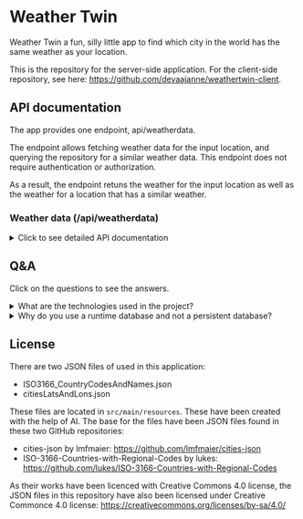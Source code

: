 # Weather Twin

Weather Twin a fun, silly little app to find which city in the world has the same weather as your location.

This is the repository for the server-side application. For the client-side repository, see here: https://github.com/devaajanne/weathertwin-client.

## API documentation

The app provides one endpoint, api/weatherdata.

The endpoint allows fetching weather data for the input location, and querying the repository for a similar weather data. This endpoint does not require authentication or authorization.

As a result, the endpoint retuns the weather for the input location as well as the weather for a location that has a similar weather.

### Weather data (/api/weatherdata)
<details>
<summary>Click to see detailed API documentation</summary>

**URL** : `/api/weatherdata`

**Method** : `POST`

**Auth required** : No

**Path parameters** : None

**Request body content** :

The request body should be a JSON object. It must include the following fields:

| Field        | Type   | Required | Description                                                                                        |
| ------------ | ------ | -------- | -------------------------------------------------------------------------------------------------- |
| `cityName`   | String | YES      | The name of the input city. Can include the city's country, separated by comma.                    |
| `cityCoords` | JSON   | YES      | The coordinates of the city. Must include `lat` and `lon` fields and their values as float/double. |
| `unit`       | String | YES      | Response unit. Must be `standard`/`null`/empty, `metric`, or `imperial`.                           |

#### Example request

`POST /api/weatherdata`

```json
{
  "cityName": "Helsinki, Finland",
  "cityCoords": {
    "lat": 60.1675,
    "lon": 24.9427
  },
  "unit": "metric"
}
```

### Success reponses

**Condition** : Data provided in the body is valid and a similar location has been found.

**Code** : `200 OK`

**Content example** : Returns a JSON object with two properties: `inputLocation` and `similarLocation`. Both include the weather data for their respective locations. `temp` is in the unit given in the body.

```json
{
  "similarLocation": {
    "id": 134601,
    "lat": 32.941,
    "lon": 50.121,
    "city": "Fareydūnshahr",
    "countryCode": "IR",
    "countryName": "Iran",
    "weatherGroup": "Clouds",
    "temp": -5.6
  },
  "inputLocation": {
    "id": 658225,
    "lat": 60.1675,
    "lon": 24.9427,
    "city": "Helsinki",
    "countryCode": "FI",
    "countryName": "Finland",
    "weatherGroup": "Clouds",
    "temp": -5.4
  }
}
```
**Condition** : Data provided in the body is valid but a similar location has not been found.

**Code** : `200 OK`

**Content example** : Returns a JSON object with two properties: `inputLocation` and `similarLocation`. Only the `inputLocation` contains its respective weather data, whereas `similarLocation` is `null`. `temp` is in the unit given in the body.

```json
{
  "similarLocation": null,
  "inputLocation": {
    "id": 658225,
    "lat": 60.1675,
    "lon": 24.9427,
    "city": "Helsinki",
    "countryCode": "FI",
    "countryName": "Finland",
    "weatherGroup": "Clouds",
    "temp": -5.4
  }
}
```
</details>

## Q&A

Click on the questions to see the answers.

<details>
<summary>What are the technologies used in the project?</summary>
This repository houses the back-end side of the WeatherTwin application. It has been written in Java version 23, using Spring Boot version 3.4.2 and Gradle version 8.11.1. For reading JSON files, Jackson library is used. For the front-end side of the project, written in JavaScript and React, see this repository: https://github.com/devaajanne/weathertwin-client
</details>


<details>
<summary>Why do you use a runtime database and not a persistent database?</summary>
This is most likely a temporary solution and fixed later, but the main reason was that this application features only one table: weatherdatatable. This is the table that is used to store fetched weather data from OpenWeatherMap API which has been converted into weatherData entities. As this is the only table in the whole application, and as the data in the table is updated every hour (ie. the weather data gets outdated fast, since weather changes), a runtime database with H2 is good for now.
</details>

## License

There are two JSON files of used in this application:

- ISO3166_CountryCodesAndNames.json
- citiesLatsAndLons.json

These files are located in `src/main/resources`. These have been created with the help of AI. The base for the files have been JSON files found in these two GitHub repositories:

- cities-json by lmfmaier: https://github.com/lmfmaier/cities-json
- ISO-3166-Countries-with-Regional-Codes by lukes: https://github.com/lukes/ISO-3166-Countries-with-Regional-Codes

As their works have been licenced with Creative Commons 4.0 license, the JSON files in this repository have also been licensed under Creative Commonce 4.0 license: https://creativecommons.org/licenses/by-sa/4.0/

